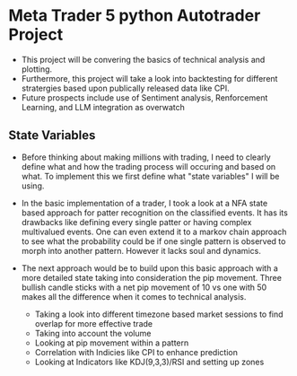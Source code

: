 # Meta Trader 5 python Autotrader Project

- This project will be convering the basics of technical analysis and plotting.
- Furthermore, this project will take a look into backtesting for different stratergies based upon publically released data like CPI.
- Future prospects include use of Sentiment analysis, Renforcement Learning, and LLM integration as overwatch

## State Variables

- Before thinking about making millions with trading, I need to clearly define what and how the trading process will occuring and based on what. To implement this we first define what "state variables" I will be using.

- In the basic implementation of a trader, I took a look at a NFA state based approach for patter recognition on the classified events. It has its drawbacks like defining every single patter or having complex multivalued events. One can even extend it to a markov chain approach to see what the probability could be if one single pattern is observed to morph into another pattern. However it lacks soul and dynamics.

- The next approach would be to build upon this basic approach with a more detailed state taking into consideration the pip movement. Three bullish candle sticks with a net pip movement of 10 vs one with 50 makes all the difference when it comes to technical analysis. 
  - Taking a look into different timezone based market sessions to find overlap for more effective trade
  - Taking into account the volume
  - Looking at pip movement within a pattern
  - Correlation with Indicies like CPI to enhance prediction
  - Looking at Indicators like KDJ(9,3,3)/RSI and setting up zones